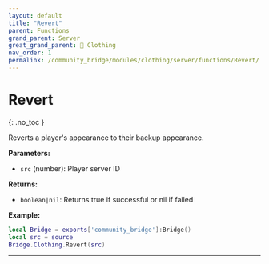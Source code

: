 ```yaml
---
layout: default
title: "Revert"
parent: Functions
grand_parent: Server
great_grand_parent: 👔 Clothing
nav_order: 1
permalink: /community_bridge/modules/clothing/server/functions/Revert/
---
```


# Revert
{: .no_toc }

Reverts a player's appearance to their backup appearance.

**Parameters:**
- `src` (number): Player server ID

**Returns:**
- `boolean|nil`: Returns true if successful or nil if failed

**Example:**
```lua
local Bridge = exports['community_bridge']:Bridge()
local src = source
Bridge.Clothing.Revert(src)
```

---